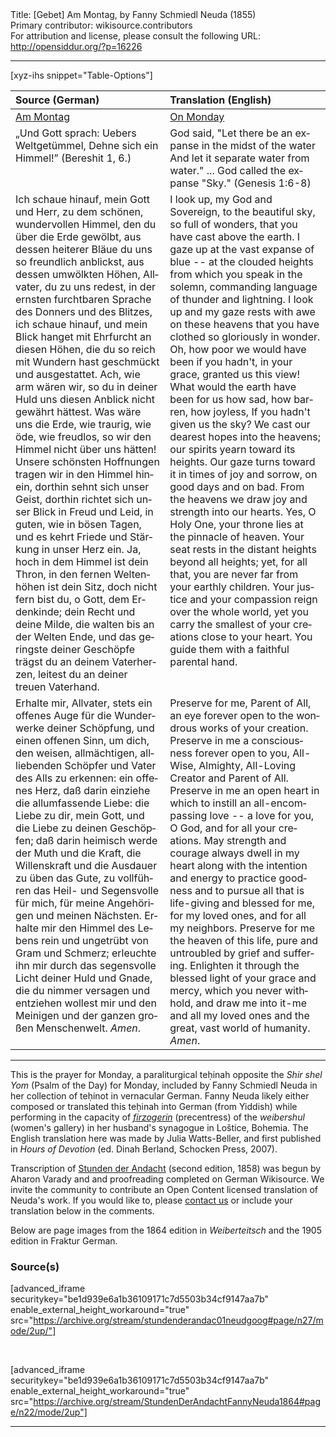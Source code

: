 <html>
<head></head>
<body>
Title: [Gebet] Am Montag, by Fanny Schmiedl Neuda (1855)<br />
Primary contributor: wikisource.contributors<br />
For attribution and license, please consult the following URL: <a href="http://opensiddur.org/?p=16226">http://opensiddur.org/?p=16226</a>
<p />
<hr />

[xyz-ihs snippet="Table-Options"]<table style="margin-left: auto; margin-right: auto;" class="draggable">
<thead><tr><th id="x" style="text-align: left;">Source (German)</th><th style="text-align: left;">Translation (English)</th></tr></thead>
<tbody>
<tr><td style="vertical-align:top;">
<div class="german" lang="de">
<u>Am Montag</u>
</span></div></td>

<td style="vertical-align:top;">
<div class="english" lang="en">
<u>On Monday</u>
</span></div></td></tr>

<tr><td style="vertical-align:top;">
<div class="german" lang="de">
    „Und Gott sprach: 
    Uebers Weltgetümmel, 
    Dehne sich ein Himmel!” <span class="citation">(Bereshit 1, 6.)</span> 
</span></div></td>

<td style="vertical-align:top;">
<div class="english" lang="en">
God said, 
"Let there be an expanse in the midst of the water
And let it separate water from water." ...
God called the expanse "Sky." <span class="citation">(Genesis 1:6-8)</span>
</span></div></td></tr>


<tr><td style="vertical-align:top;">
<div class="german" lang="de">
Ich schaue hinauf, mein Gott und Herr, zu dem schönen, wundervollen Himmel, den du über die Erde gewölbt, aus dessen heiterer Bläue du uns so freundlich anblickst, aus dessen umwölkten Höhen, Allvater, du zu uns redest, in der ernsten furchtbaren Sprache des Donners und des Blitzes, ich schaue hinauf, und mein Blick hanget mit Ehrfurcht an diesen Höhen, die du so reich mit Wundern hast geschmückt und ausgestattet. Ach, wie arm wären wir, so du in deiner Huld uns diesen Anblick nicht gewährt hättest. Was wäre uns die Erde, wie traurig, wie öde, wie freudlos, so wir den Himmel nicht über uns hätten! Unsere schönsten Hoffnungen tragen wir in den Himmel hinein, dorthin sehnt sich unser Geist, dorthin richtet sich unser Blick in Freud und Leid, in guten, wie in bösen Tagen, und es kehrt Friede und Stärkung in unser Herz ein. Ja, hoch in dem Himmel ist dein Thron, in den fernen Weltenhöhen ist dein Sitz, doch nicht fern bist du, o Gott, dem Erdenkinde; dein Recht und deine Milde, die walten bis an der Welten Ende, und das geringste deiner Geschöpfe trägst du an deinem Vaterherzen, leitest du an deiner treuen Vaterhand.
</span></div></td>

<td style="vertical-align:top;">
<div class="english" lang="en">
I look up, my God and Sovereign, to the beautiful sky, so full of wonders, that you have cast above the earth. I gaze up at the vast expanse of blue -- at the clouded heights from which you speak in the solemn, commanding language of thunder and lightning. I look up and my gaze rests with awe on these heavens that you have clothed so gloriously in wonder. Oh, how poor we would have been if you hadn't, in your grace, granted us this view! What would the earth have been for us how sad, how barren, how joyless, If you hadn't given us the sky? We cast our dearest hopes into the heavens; our spirits yearn toward its heights. Our gaze turns toward it in times of joy and sorrow, on good days and on bad. From the heavens we draw joy and strength into our hearts. Yes, O Holy One, your throne lies at the pinnacle of heaven. Your seat rests in the distant heights beyond all heights; yet, for all that, you are never far from your earthly children. Your justice and your compassion reign over the whole world, yet you carry the smallest of your creations close to your heart. You guide them with a faithful parental hand.
</span></div></td></tr>


<tr><td style="vertical-align:top;">
<div class="german" lang="de">
Erhalte mir, Allvater, stets ein offenes Auge für die Wunderwerke deiner Schöpfung, und einen offenen Sinn, um dich, den weisen, allmächtigen, allliebenden Schöpfer und Vater des Alls zu erkennen: ein offenes Herz, daß darin einziehe die allumfassende Liebe: die Liebe zu dir, mein Gott, und die Liebe zu deinen Geschöpfen; daß darin heimisch werde der Muth und die Kraft, die Willenskraft und die Ausdauer zu üben das Gute, zu vollführen das Heil- und Segensvolle für mich, für meine Angehörigen und meinen Nächsten. Erhalte mir den Himmel des Lebens rein und ungetrübt von Gram und Schmerz; erleuchte ihn mir durch das segensvolle Licht deiner Huld und Gnade, die du nimmer versagen und entziehen wollest mir und den Meinigen und der ganzen großen Menschenwelt. <em>Amen</em>. 
</span></div></td>

<td style="vertical-align:top;">
<div class="english" lang="en">
Preserve for me, Parent of All, an eye forever open to the wondrous works of your creation. Preserve in me a consciousness forever open to you, All-Wise, Almighty, All-Loving Creator and Parent of All. Preserve in me an open heart in which to instill an all-encompassing love -- a love for you, O God, and for all your creations. May strength and courage always dwell in my heart along with the intention and energy to practice goodness and to pursue all that is life-giving and blessed for me, for my loved ones, and for all my neighbors. Preserve for me the heaven of this life, pure and untroubled by grief and suffering. Enlighten it through the blessed light of your grace and mercy, which you never withhold, and draw me into it-me and all my loved ones and the great, vast world of humanity. <em>Amen</em>.
</span></div></td>
 </tr>
</tbody></table>

<hr />

This is the prayer for Monday, a paraliturgical teḥinah opposite the <em>Shir shel Yom</em> (Psalm of the Day) for Monday, included by Fanny Schmiedl Neuda in her collection of teḥinot in vernacular German. Fanny Neuda likely either composed or translated this teḥinah into German (from Yiddish) while performing in the capacity of <a href="https://en.wikipedia.org/wiki/Firzogerin"><em>firzogerin</em></a> (precentress) of the <em>weibershul</em> (women's gallery) in her husband's synagogue in Loštice, Bohemia. The English translation here was made by Julia Watts-Beller, and first published in <em>Hours of Devotion</em> (ed. Dinah Berland, Schocken Press, 2007).

Transcription of <a href="https://opensiddur.org/prayers-for/tkhines/stunden-der-andacht-hours-of-devotion-by-fanny-schmiedl-neuda/">Stunden der Andacht</a> (second edition, 1858) was begun by Aharon Varady and and proofreading completed on German Wikisource. We invite the community to contribute an Open Content licensed translation of Neuda's work. If you would like to, please <a href="https://opensiddur.org/contact/">contact us</a> or include your translation below in the comments.

Below are page images from the 1864 edition in <em>Weiberteitsch</em> and the 1905 edition in Fraktur German.

<h3>Source(s)</h3>

[advanced_iframe securitykey="be1d939e6a1b36109171c7d5503b34cf9147aa7b" enable_external_height_workaround="true" src="https://archive.org/stream/stundenderandac01neudgoog#page/n27/mode/2up/"]

&nbsp;

[advanced_iframe securitykey="be1d939e6a1b36109171c7d5503b34cf9147aa7b" enable_external_height_workaround="true" src="https://archive.org/stream/StundenDerAndachtFannyNeuda1864#page/n22/mode/2up"]

<hr />

&nbsp;
</body>
</html>
